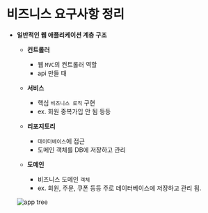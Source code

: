 # 비즈니스 요구사항 정리

- **일반적인 웹 애플리케이션 계층 구조**

    - **컨트롤러**
        - 웹 ``MVC``의 컨트롤러 역할
        - api 만들 때
    
    - **서비스**
        - 핵심 ``비즈니스 로직`` 구현
        - ex. 회원 중복가입 안 됨 등등

    - **리포지토리**
        - ``데이터베이스``에 접근
        - 도메인 객체를 DB에 저장하고 관리


    - **도메인**
        - 비즈니스 도메인 ``객체``
        - ex. 회원, 주문, 쿠폰 등등 주로 데이터베이스에 저장하고 관리 됨.

    ![app tree](https://user-images.githubusercontent.com/102288426/189468698-97853188-2668-4cb4-969a-cf274a7457b5.png)


